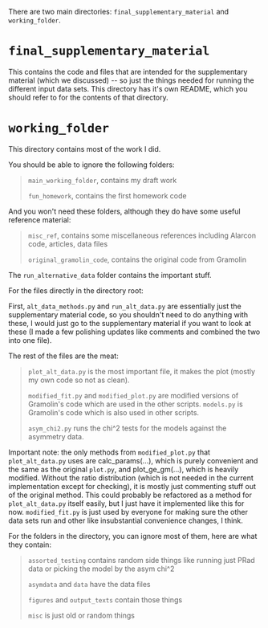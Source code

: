 There are two main directories: ```final_supplementary_material``` and ```working_folder```.

# ```final_supplementary_material```
This contains the code and files that are intended for the supplementary material (which we discussed) -- so just the things needed for running the different input data sets. This directory has it's own README, which you should refer to for the contents of that directory.

# ```working_folder```
This directory contains most of the work I did. 

You should be able to ignore the following folders:
> ```main_working_folder```, contains my draft work 
> 
> ```fun_homework```, contains the first homework code

And you won't need these folders, although they do have some useful reference material:
> ```misc_ref```, contains some miscellaneous references including Alarcon code, articles, data files 
> 
> ```original_gramolin_code```, contains the original code from Gramolin

The ```run_alternative_data``` folder contains the important stuff.

For the files directly in the directory root:

First, ```alt_data_methods.py``` and ```run_alt_data.py``` are essentially just the supplementary material code, so you shouldn't need to do anything with these, I would just go to the supplementary material if you want to look at these (I made a few polishing updates like comments and combined the two into one file).

The rest of the files are the meat:
> ```plot_alt_data.py``` is the most important file, it makes the plot (mostly my own code so not as clean). 
> 
> ```modified_fit.py``` and ```modified_plot.py``` are modified versions of Gramolin's code which are used in  the other scripts. ```models.py``` is Gramolin's code which is also used in other scripts.
> 
> ```asym_chi2.py``` runs the chi^2 tests for the models against the asymmetry data.

Important note: the only methods from ```modified_plot.py``` that ```plot_alt_data.py``` uses are calc_params(...), which is purely convenient and the same as the original ```plot.py```, and plot_ge_gm(...), which is heavily modified. Without the ratio distribution (which is not needed in the current implementation except for checking), it is mostly just commenting stuff out of the original method. This could probably be refactored as a method for ```plot_alt_data.py``` itself easily, but I just have it implemented like this for now. ```modified_fit.py``` is just used by everyone for making sure the other data sets run and other like insubstantial convenience changes, I think. 

For the folders in the directory, you can ignore most of them, here are what they contain:
> ```assorted_testing``` contains random side things like running just PRad data or picking the model by the asym chi^2
> 
> ```asymdata``` and ```data``` have the data files
> 
> ```figures``` and ```output_texts``` contain those things
> 
> ```misc``` is just old or random things


